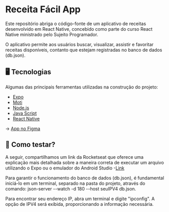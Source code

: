 # Receita Fácil App
Este repositório abriga o código-fonte de um aplicativo de receitas desenvolvido em React Native, concebido como parte do curso <Insider/> React Native ministrado pelo Sujeito Programador.

O aplicativo permite aos usuários buscar, visualizar, assistir e favoritar receitas disponíveis, contanto que estejam registradas no banco de dados (db.json).

## 🖥️ Tecnologias

Algumas das principais ferramentas utilizadas na construção do projeto:

- [Expo](https://expo.io/)
- [Moti](https://moti.fyi)
- [Node.js](https://nodejs.org/en/)
- [Java Script](https://www.javascript.com)
- [React Native](https://reactnative.dev/)

-> [App no Figma](https://www.figma.com/file/U5FIz9fg1qPzjNXti1oXag/App-Receita-Fácil?type=design&node-id=0-1&mode=design&t=8XyFt66f4JUlYtz5-0)

## 📱 Como testar?
A seguir, compartilhamos um link da Rocketseat que oferece uma explicação mais detalhada sobre a maneira correta de executar um arquivo utilizando o Expo ou o emulador do Android Studio
-[Link](https://react-native.rocketseat.dev/expo-managed/windows/)
<p/>
Para garantir o funcionamento do banco de dados (db.json), é fundamental iniciá-lo em um terminal, separado na pasta do projeto, através do comando: json-server --watch -d 180 --host seuIPV4 db.json.
<p/>
Para encontrar seu endereço IP, abra um terminal e digite "ipconfig". A opção de IPV4 será exibida, proporcionando a informação necessária.
